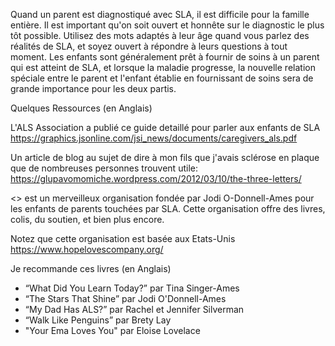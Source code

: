 Quand un parent est diagnostiqué avec SLA, il est difficile pour la famille entière.
Il est important qu'on soit ouvert et honnête sur le diagnostic le plus tôt possible.
Utilisez des mots adaptés à leur âge quand vous parlez des réalités de SLA, et soyez 
ouvert à répondre à leurs questions à tout moment. Les enfants sont généralement prêt à 
fournir de soins à un parent qui est atteint de SLA, et lorsque la maladie progresse, 
la nouvelle relation spéciale entre le parent et l'enfant établie en fournissant
de soins sera de grande importance pour les deux partis.

Quelques Ressources (en Anglais)

L'ALS Association a publié ce guide detaillé pour parler aux enfants de SLA
https://graphics.jsonline.com/jsi_news/documents/caregivers_als.pdf

Un article de blog au sujet de dire à mon fils que j'avais sclérose en plaque que de nombreuses personnes trouvent utile:
https://glupavomomiche.wordpress.com/2012/03/10/the-three-letters/

<<Hope Loves Company>> est un merveilleux organisation fondée par Jodi O-Donnell-Ames
pour les enfants de parents touchées par SLA. Cette organisation offre des livres, colis,
du soutien, et bien plus encore.

Notez que cette organisation est basée aux Etats-Unis
https://www.hopelovescompany.org/


Je recommande ces livres (en Anglais)
* “What Did You Learn Today?” par Tina Singer-Ames
* “The Stars That Shine” par Jodi O'Donnell-Ames
* “My Dad Has ALS?” par Rachel et Jennifer Silverman
* “Walk Like Penguins” par Brety Lay
* "Your Ema Loves You" par Eloise Lovelace

